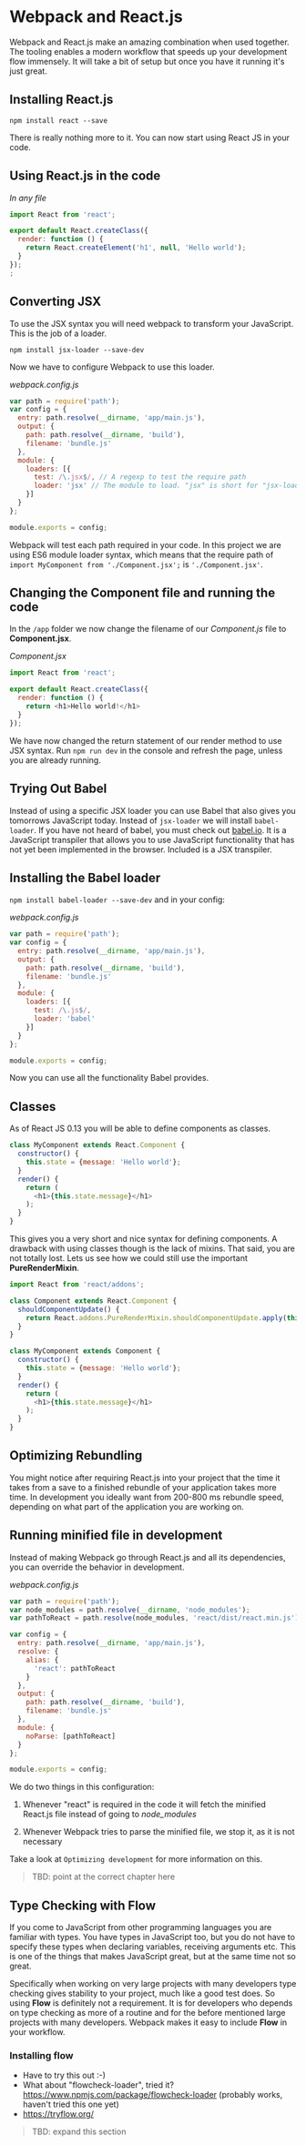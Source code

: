 # Webpack and React.js

Webpack and React.js make an amazing combination when used together. The tooling enables a modern workflow that speeds up your development flow immensely. It will take a bit of setup but once you have it running it's just great.

## Installing React.js

`npm install react --save`

There is really nothing more to it. You can now start using React JS in your code.

## Using React.js in the code

*In any file*
```javascript
import React from 'react';

export default React.createClass({
  render: function () {
    return React.createElement('h1', null, 'Hello world');
  }
});
;
```

## Converting JSX

To use the JSX syntax you will need webpack to transform your JavaScript. This is the job of a loader.

`npm install jsx-loader --save-dev`

Now we have to configure Webpack to use this loader.

*webpack.config.js*
```javascript
var path = require('path');
var config = {
  entry: path.resolve(__dirname, 'app/main.js'),
  output: {
    path: path.resolve(__dirname, 'build'),
    filename: 'bundle.js'
  },
  module: {
    loaders: [{
      test: /\.jsx$/, // A regexp to test the require path
      loader: 'jsx' // The module to load. "jsx" is short for "jsx-loader"
    }]
  }
};

module.exports = config;
```

Webpack will test each path required in your code. In this project we are using ES6 module loader syntax, which means that the require path of `import MyComponent from './Component.jsx';` is `'./Component.jsx'`.

## Changing the Component file and running the code

In the `/app` folder we now change the filename of our *Component.js* file to **Component.jsx**.

*Component.jsx*
```javascript
import React from 'react';

export default React.createClass({
  render: function () {
    return <h1>Hello world!</h1>
  }
});
```

We have now changed the return statement of our render method to use JSX syntax. Run `npm run dev` in the console and refresh the page, unless you are already running.

## Trying Out Babel

Instead of using a specific JSX loader you can use Babel that also gives you tomorrows JavaScript today. Instead of `jsx-loader` we will install `babel-loader`. If you have not heard of babel, you must check out [babel.io](https://babeljs.io/). It is a JavaScript transpiler that allows you to use JavaScript functionality that has not yet been implemented in the browser. Included is a JSX transpiler.

## Installing the Babel loader

`npm install babel-loader --save-dev` and in your config:

*webpack.config.js*
```javascript
var path = require('path');
var config = {
  entry: path.resolve(__dirname, 'app/main.js'),
  output: {
    path: path.resolve(__dirname, 'build'),
    filename: 'bundle.js'
  },
  module: {
    loaders: [{
      test: /\.js$/,
      loader: 'babel'
    }]
  }
};

module.exports = config;
```
Now you can use all the functionality Babel provides.

## Classes

As of React JS 0.13 you will be able to define components as classes.

```javascript
class MyComponent extends React.Component {
  constructor() {
    this.state = {message: 'Hello world'};
  }
  render() {
    return (
      <h1>{this.state.message}</h1>
    );
  }
}
```

This gives you a very short and nice syntax for defining components. A drawback with using classes though is the lack of mixins. That said, you are not totally lost. Lets us see how we could still use the important **PureRenderMixin**.

```javascript
import React from 'react/addons';

class Component extends React.Component {
  shouldComponentUpdate() {
    return React.addons.PureRenderMixin.shouldComponentUpdate.apply(this, arguments);
  }
}

class MyComponent extends Component {
  constructor() {
    this.state = {message: 'Hello world'};
  }
  render() {
    return (
      <h1>{this.state.message}</h1>
    );
  }
}
```

## Optimizing Rebundling

You might notice after requiring React.js into your project that the time it takes from a save to a finished rebundle of your application takes more time. In development you ideally want from 200-800 ms rebundle speed, depending on what part of the application you are working on.

## Running minified file in development

Instead of making Webpack go through React.js and all its dependencies, you can override the behavior in development.

*webpack.config.js*
```javascript
var path = require('path');
var node_modules = path.resolve(__dirname, 'node_modules');
var pathToReact = path.resolve(node_modules, 'react/dist/react.min.js');

var config = {
  entry: path.resolve(__dirname, 'app/main.js'),
  resolve: {
    alias: {
      'react': pathToReact
    }
  },
  output: {
    path: path.resolve(__dirname, 'build'),
    filename: 'bundle.js'
  },
  module: {
    noParse: [pathToReact]
  }
};

module.exports = config;
```
We do two things in this configuration:

1. Whenever "react" is required in the code it will fetch the minified React.js file instead of going to *node_modules*

2. Whenever Webpack tries to parse the minified file, we stop it, as it is not necessary

Take a look at `Optimizing development` for more information on this.

> TBD: point at the correct chapter here

## Type Checking with Flow

If you come to JavaScript from other programming languages you are familiar with types. You have types in JavaScript too, but you do not have to specify these types when declaring variables, receiving arguments etc. This is one of the things that makes JavaScript great, but at the same time not so great.

Specifically when working on very large projects with many developers type checking gives stability to your project, much like a good test does. So using **Flow** is definitely not a requirement. It is for developers who depends on type checking as more of a routine and for the before mentioned large projects with many developers. Webpack makes it easy to include **Flow** in your workflow.

### Installing flow

- Have to try this out :-)
- What about "flowcheck-loader", tried it? https://www.npmjs.com/package/flowcheck-loader (probably works, haven't tried this one yet)
- https://tryflow.org/

> TBD: expand this section
